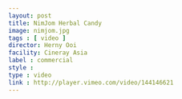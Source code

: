 ```yaml
---
layout: post
title: NimJom Herbal Candy
image: nimjom.jpg
tags : [ video ]
director: Herny Ooi
facility: Cineray Asia
label : commercial
style : 
type : video
link : http://player.vimeo.com/video/144146621
---
```

